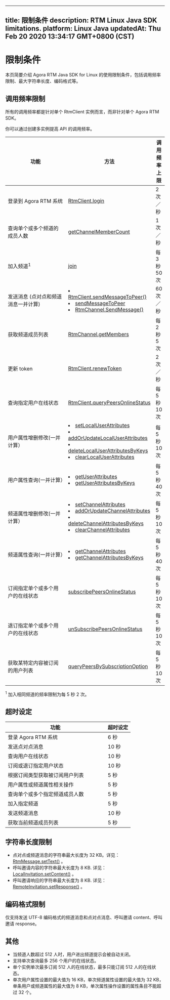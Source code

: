 
---
title: 限制条件
description: RTM Linux Java SDK limitations.
platform: Linux Java
updatedAt: Thu Feb 20 2020 13:34:17 GMT+0800 (CST)
---
# 限制条件

本页简要介绍 Agora RTM Java SDK for Linux 的使用限制条件，包括调用频率限制、最大字符串长度、编码格式等。

## 调用频率限制

所有的调用频率都是针对单个 RtmClient 实例而言，而非针对单个 Agora RTM SDK。

<div class="alert note">你可以通过创建多实例提高 API 的调用频率。</div>

<style> table th:first-of-type {     width: 300px; } th:third-of-type {     width: 100px; }</style>

| 功能                                    | 方法                                                         | 调用频率上限     |
| --------------------------------------- | ------------------------------------------------------------ | ------------ |
| 登录到 Agora RTM 系统                   | [RtmClient.login](https://docs.agora.io/cn/Real-time-Messaging/API%20Reference/RTM_java_linux/classio_1_1agora_1_1rtm_1_1_rtm_client.html#a995bb1b1bbfc169ee4248bd37e67b24a) | 2 次／秒     |
| 查询单个或多个频道的成员人数 | [getChannelMemberCount](https://docs.agora.io/cn/Real-time-Messaging/API%20Reference/RTM_java_linux/classio_1_1agora_1_1rtm_1_1_rtm_client.html#aff0384f2a004ed75498e20e1917352e4) | 1 次／秒 |
| 加入频道<sup>1</sup> | [join](https://docs.agora.io/cn/Real-time-Messaging/API%20Reference/RTM_java_linux/classio_1_1agora_1_1rtm_1_1_rtm_channel.html#ad7b321869aac2822b3f88f8c01ce0d40) | 每 3 秒 50 次 |
| 发送消息 (点对点和频道消息一并计算) | <li>[RtmClient.sendMessageToPeer()](https://docs.agora.io/cn/Real-time-Messaging/API%20Reference/RTM_java_linux/classio_1_1agora_1_1rtm_1_1_rtm_client.html#a25ab5c0126e1dc51c78b2b705de68b7a) <li>[sendMessageToPeer](https://docs.agora.io/cn/Real-time-Messaging/API%20Reference/RTM_java/classio_1_1agora_1_1rtm_1_1_rtm_client.html#a729079805644b3307297fb2e902ab4c9) <li> [RtmChannel.SendMessage()](https://docs.agora.io/cn/Real-time-Messaging/API%20Reference/RTM_java_linux/classio_1_1agora_1_1rtm_1_1_rtm_channel.html#a57087adf4227a17c774ea292840148a0) | 60 次／秒    |
| 获取频道成员列表                        | [RtmChannel.getMembers](https://docs.agora.io/cn/Real-time-Messaging/API%20Reference/RTM_java_linux/classio_1_1agora_1_1rtm_1_1_rtm_channel.html#a567aca5f866cf71c3b679ae09b4bf626) | 每 2 秒 5 次 |
| 更新 token| [RtmClient.renewToken](https://docs.agora.io/cn/Real-time-Messaging/API%20Reference/RTM_java_linux/classio_1_1agora_1_1rtm_1_1_rtm_client.html#a9a6d33282509384165709107d7a89353) | 2 次／秒 |
| 查询指定用户在线状态 | [RtmClient.queryPeersOnlineStatus](https://docs.agora.io/cn/Real-time-Messaging/API%20Reference/RTM_java_linux/classio_1_1agora_1_1rtm_1_1_rtm_client.html#ac711f981405648ed5ef1cb07436125f3) | 每 5 秒 10 次 |
| 用户属性增删修改(一并计算）| <li>[setLocalUserAttributes](https://docs.agora.io/cn/Real-time-Messaging/API%20Reference/RTM_java_linux/classio_1_1agora_1_1rtm_1_1_rtm_client.html#a339b7b2371ff2b86137b6db6c1c66294)<li>[addOrUpdateLocalUserAttributes](https://docs.agora.io/cn/Real-time-Messaging/API%20Reference/RTM_java_linux/classio_1_1agora_1_1rtm_1_1_rtm_client.html#a765b186d62ed3ef6d67a5e875b040875)<li>[deleteLocalUserAttributesByKeys](https://docs.agora.io/cn/Real-time-Messaging/API%20Reference/RTM_java_linux/classio_1_1agora_1_1rtm_1_1_rtm_client.html#a2477533989c1bb9ced831af210f1dba4)<li>[clearLocalUserAttributes](https://docs.agora.io/cn/Real-time-Messaging/API%20Reference/RTM_java_linux/classio_1_1agora_1_1rtm_1_1_rtm_client.html#ae0c6c5c5bae6020e69009441d8a41785) | 每 5 秒 10 次          |
| 用户属性查询(一并计算）| <li>[getUserAttributes](https://docs.agora.io/cn/Real-time-Messaging/API%20Reference/RTM_java_linux/classio_1_1agora_1_1rtm_1_1_rtm_client.html#aee9a6c027f35b652781f654a89433755)<li>[getUserAttributesByKeys](https://docs.agora.io/cn/Real-time-Messaging/API%20Reference/RTM_java_linux/classio_1_1agora_1_1rtm_1_1_rtm_client.html#a3b927c35cca5ebd31afb976d60e99193) | 每 5 秒 40 次          |
| 频道属性增删修改(一并计算）| <li>[setChannelAttributes](https://docs.agora.io/cn/Real-time-Messaging/API%20Reference/RTM_java_linux/classio_1_1agora_1_1rtm_1_1_rtm_client.html#ad25f51a3671db50e348ec6c170044ec6)<li>[addOrUpdateChannelAttributes](https://docs.agora.io/cn/Real-time-Messaging/API%20Reference/RTM_java_linux/classio_1_1agora_1_1rtm_1_1_rtm_client.html#a997a31e6bfe1edc9b6ef58a931ef3f23)<li>[deleteChannelAttributesByKeys](https://docs.agora.io/cn/Real-time-Messaging/API%20Reference/RTM_java_linux/classio_1_1agora_1_1rtm_1_1_rtm_client.html#a4cbf3329abda4940b73a75455cd1dc06)<li>[clearChannelAttributes](https://docs.agora.io/cn/Real-time-Messaging/API%20Reference/RTM_java_linux/classio_1_1agora_1_1rtm_1_1_rtm_client.html#a6ed0ef4baacda8fa00eda5373d17f59f) | 每 5 秒 10 次          |
| 频道属性查询(一并计算）| <li>[getChannelAttributes](https://docs.agora.io/cn/Real-time-Messaging/API%20Reference/RTM_java_linux/classio_1_1agora_1_1rtm_1_1_rtm_client.html#a81f14a747a4012815ab4ba8d9e480fb6)<li>[getChannelAttributesByKeys](https://docs.agora.io/cn/Real-time-Messaging/API%20Reference/RTM_java_linux/classio_1_1agora_1_1rtm_1_1_rtm_client.html#a358b47f4b42d678fafa76f3f30290e5e) | 每 5 秒 40 次          |
| 订阅指定单个或多个用户的在线状态   | [subscribePeersOnlineStatus](https://docs.agora.io/cn/Real-time-Messaging/API%20Reference/RTM_java_linux/classio_1_1agora_1_1rtm_1_1_rtm_client.html#a7a9ec7398c013ed35e17bc5d93e71420) | 每 5 秒 10 次 |
| 退订指定单个或多个用户的在线状态    | [unSubscribePeersOnlineStatus](https://docs.agora.io/cn/Real-time-Messaging/API%20Reference/RTM_java_linux/classio_1_1agora_1_1rtm_1_1_rtm_client.html#acf3ab093be17a0752d8aff094e3aabc4) | 每 5 秒 10 次 |
| 获取某特定内容被订阅的用户列表   | [queryPeersBySubscriptionOption](https://docs.agora.io/cn/Real-time-Messaging/API%20Reference/RTM_java_linux/classio_1_1agora_1_1rtm_1_1_rtm_client.html#a971c357f7d0c27d122ff877389314ccc) | 每 5 秒 10 次 |

		
<div class="alert note"><sup>1</sup> 加入相同频道的频率限制为每 5 秒 2 次。</div>
	
## 超时设定

<style> table th:first-of-type {     width: 300px; } th:third-of-type {     width: 100px; }</style>

| 功能 | 超时设定 | 
| ---------------- | ---------------- | 
| 登录 Agora RTM 系统   | 6 秒  | 
| 发送点对点消息  | 10 秒    | 
| 查询用户在线状态  | 10 秒    | 
| 订阅或退订指定用户状态  | 10 秒    | 
| 根据订阅类型获取被订阅用户列表  | 5 秒    | 
| 用户属性或频道属性相关操作  | 5 秒    | 
| 查询单个或多个指定频道成员人数  | 5 秒    | 
| 加入指定频道  | 5 秒    | 
| 发送频道消息 | 10 秒    | 
| 获取当前频道成员列表  | 5 秒    | 




## 字符串长度限制

- 点对点或频道消息的字符串最大长度为 32 KB。详见： [RtmMessage.setText()](https://docs.agora.io/cn/Real-time-Messaging/API%20Reference/RTM_javaclassio_1_1agora_1_1rtm_1_1_rtm_message.html#a114bf5f4d728e1a5e31792491bf4a1d2) 。
- 呼叫邀请内容的字符串最大长度为 8 KB. 详见： [LocalInvitation.setContent()](https://docs.agora.io/cn/Real-time-Messaging/API%20Reference/RTM_java_linux/interfaceio_1_1agora_1_1rtm_1_1_local_invitation.html#a4cec28ff6d356242329b1034c7531445) 。
- 呼叫邀请响应的字符串最大长度为 8 KB. 详见： [RemoteInvitation.setResponse()](https://docs.agora.io/cn/Real-time-Messaging/API%20Reference/RTM_java_linux/interfaceio_1_1agora_1_1rtm_1_1_remote_invitation.html#a229b8cf773eaa0e79b0d67815fd6b6f1) 。

## 编码格式限制

仅支持发送 UTF-8 编码格式的频道消息和点对点消息、呼叫邀请 content、呼叫邀请 response。

## 其他 


- 当频道人数超过 512 人时，用户进出频道提示会被自动关闭。
- 支持单次查询最多 256 个用户的在线状态。
- 单个实例单次最多订阅 512 人的在线状态，最多只能订阅 512 人的在线状态。
- 单次用户属性设置的最大值为 16 KB，单次频道属性设置的最大值为 32 KB，单条用户或频道属性的最大值为 8 KB，单次属性操作设置的属性条目不能超过 32 个。
